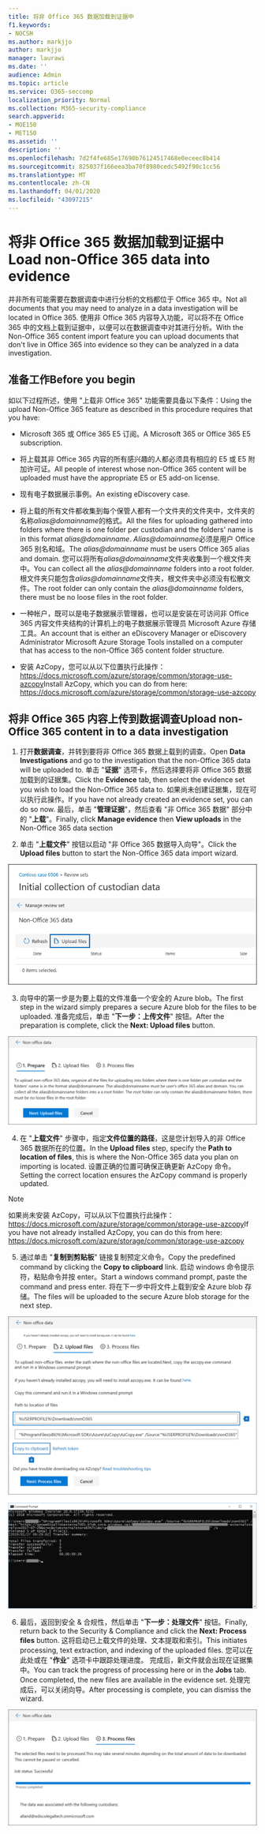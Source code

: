 ```yaml
---
title: 将非 Office 365 数据加载到证据中
f1.keywords:
- NOCSH
ms.author: markjjo
author: markjjo
manager: laurawi
ms.date: ''
audience: Admin
ms.topic: article
ms.service: O365-seccomp
localization_priority: Normal
ms.collection: M365-security-compliance
search.appverid:
- MOE150
- MET150
ms.assetid: ''
description: ''
ms.openlocfilehash: 7d2f4fe685e17690b76124517468e0eceec8b414
ms.sourcegitcommit: 825037f166eea3ba70f8980cedc5492f90c1cc56
ms.translationtype: MT
ms.contentlocale: zh-CN
ms.lasthandoff: 04/01/2020
ms.locfileid: "43097215"
---
```

# <a name="load-non-office-365-data-into-evidence"></a><span data-ttu-id="fa1b8-102">将非 Office 365 数据加载到证据中</span><span class="sxs-lookup"><span data-stu-id="fa1b8-102">Load non-Office 365 data into evidence</span></span>

<span data-ttu-id="fa1b8-103">并非所有可能需要在数据调查中进行分析的文档都位于 Office 365 中。</span><span class="sxs-lookup"><span data-stu-id="fa1b8-103">Not all documents that you may need to analyze in a data investigation will be located in Office 365.</span></span> <span data-ttu-id="fa1b8-104">使用非 Office 365 内容导入功能，可以将不在 Office 365 中的文档上载到证据中，以便可以在数据调查中对其进行分析。</span><span class="sxs-lookup"><span data-stu-id="fa1b8-104">With the Non-Office 365 content import feature you can upload documents that don't live in Office 365 into evidence so they can be analyzed in a data investigation.</span></span>

## <a name="before-you-begin"></a><span data-ttu-id="fa1b8-105">准备工作</span><span class="sxs-lookup"><span data-stu-id="fa1b8-105">Before you begin</span></span>

<span data-ttu-id="fa1b8-106">如以下过程所述，使用 "上载非 Office 365" 功能需要具备以下条件：</span><span class="sxs-lookup"><span data-stu-id="fa1b8-106">Using the upload Non-Office 365 feature as described in this procedure requires that you have:</span></span>

- <span data-ttu-id="fa1b8-107">Microsoft 365 或 Office 365 E5 订阅。</span><span class="sxs-lookup"><span data-stu-id="fa1b8-107">A Microsoft 365 or Office 365 E5 subscription.</span></span>

- <span data-ttu-id="fa1b8-108">将上载其非 Office 365 内容的所有感兴趣的人都必须具有相应的 E5 或 E5 附加许可证。</span><span class="sxs-lookup"><span data-stu-id="fa1b8-108">All people of interest whose non-Office 365 content will be uploaded must have the appropriate E5 or E5 add-on license.</span></span>

- <span data-ttu-id="fa1b8-109">现有电子数据展示事例。</span><span class="sxs-lookup"><span data-stu-id="fa1b8-109">An existing eDiscovery case.</span></span>

- <span data-ttu-id="fa1b8-110">将上载的所有文件都收集到每个保管人都有一个文件夹的文件夹中，文件夹的名称*alias@domainname*的格式。</span><span class="sxs-lookup"><span data-stu-id="fa1b8-110">All the files for uploading gathered into folders where there is one folder per custodian and the folders' name is in this format *alias@domainname*.</span></span> <span data-ttu-id="fa1b8-111">*Alias@domainname*必须是用户 Office 365 别名和域。</span><span class="sxs-lookup"><span data-stu-id="fa1b8-111">The *alias@domainname* must be users Office 365 alias and domain.</span></span> <span data-ttu-id="fa1b8-112">您可以将所有*alias@domainname*文件夹收集到一个根文件夹中。</span><span class="sxs-lookup"><span data-stu-id="fa1b8-112">You can collect all the *alias@domainname* folders into a root folder.</span></span> <span data-ttu-id="fa1b8-113">根文件夹只能包含*alias@domainname*文件夹，根文件夹中必须没有松散文件。</span><span class="sxs-lookup"><span data-stu-id="fa1b8-113">The root folder can only contain the *alias@domainname* folders, there must be no loose files in the root folder.</span></span>

- <span data-ttu-id="fa1b8-114">一种帐户，既可以是电子数据展示管理器，也可以是安装在可访问非 Office 365 内容文件夹结构的计算机上的电子数据展示管理员 Microsoft Azure 存储工具。</span><span class="sxs-lookup"><span data-stu-id="fa1b8-114">An account that is either an eDiscovery Manager or eDiscovery Administrator Microsoft Azure Storage Tools installed on a computer that has access to the non-Office 365 content folder structure.</span></span>

- <span data-ttu-id="fa1b8-115">安装 AzCopy，您可以从以下位置执行此操作：https://docs.microsoft.com/azure/storage/common/storage-use-azcopy</span><span class="sxs-lookup"><span data-stu-id="fa1b8-115">Install AzCopy, which you can do from here: https://docs.microsoft.com/azure/storage/common/storage-use-azcopy</span></span>

## <a name="upload-non-office-365-content-in-to-a-data-investigation"></a><span data-ttu-id="fa1b8-116">将非 Office 365 内容上传到数据调查</span><span class="sxs-lookup"><span data-stu-id="fa1b8-116">Upload non-Office 365 content in to a data investigation</span></span>

1. <span data-ttu-id="fa1b8-117">打开**数据调查**，并转到要将非 Office 365 数据上载到的调查。</span><span class="sxs-lookup"><span data-stu-id="fa1b8-117">Open **Data Investigations** and go to the investigation that the non-Office 365 data will be uploaded to.</span></span>  <span data-ttu-id="fa1b8-118">单击 "**证据**" 选项卡，然后选择要将非 Office 365 数据加载到的证据集。</span><span class="sxs-lookup"><span data-stu-id="fa1b8-118">Click the **Evidence** tab, then select the evidence set you wish to load the Non-Office 365 data to.</span></span>  <span data-ttu-id="fa1b8-119">如果尚未创建证据集，现在可以执行此操作。</span><span class="sxs-lookup"><span data-stu-id="fa1b8-119">If you have not already created an evidence set, you can do so now.</span></span>  <span data-ttu-id="fa1b8-120">最后，单击 "**管理证据**"，然后查看 "非 Office 365 数据" 部分中的 "**上载**"。</span><span class="sxs-lookup"><span data-stu-id="fa1b8-120">Finally, click **Manage evidence** then **View uploads** in the Non-Office 365 data section</span></span>

2. <span data-ttu-id="fa1b8-121">单击 "**上载文件**" 按钮以启动 "非 Office 365 数据导入向导"。</span><span class="sxs-lookup"><span data-stu-id="fa1b8-121">Click the **Upload files** button to start the Non-Office 365 data import wizard.</span></span>

![上传文件](../media/574f4059-4146-4058-9df3-ec97cf28d7c7.png)

3. <span data-ttu-id="fa1b8-123">向导中的第一步是为要上载的文件准备一个安全的 Azure blob。</span><span class="sxs-lookup"><span data-stu-id="fa1b8-123">The first step in the wizard simply prepares a secure Azure blob for the files to be uploaded.</span></span>  <span data-ttu-id="fa1b8-124">准备完成后，单击 "**下一步：上传文件**" 按钮。</span><span class="sxs-lookup"><span data-stu-id="fa1b8-124">After the preparation is complete, click the **Next: Upload files** button.</span></span>

![准备非 Office 365 数据导入](../media/0670a347-a578-454a-9b3d-e70ef47aec57.png)
 
4. <span data-ttu-id="fa1b8-126">在 "**上载文件**" 步骤中，指定**文件位置的路径**，这是您计划导入的非 Office 365 数据所在的位置。</span><span class="sxs-lookup"><span data-stu-id="fa1b8-126">In the **Upload files** step, specify the **Path to location of files**, this is where the Non-Office 365 data you plan on importing is located.</span></span>  <span data-ttu-id="fa1b8-127">设置正确的位置可确保正确更新 AzCopy 命令。</span><span class="sxs-lookup"><span data-stu-id="fa1b8-127">Setting the correct location ensures the AzCopy command is properly updated.</span></span>

> [!NOTE]
> <span data-ttu-id="fa1b8-128">如果尚未安装 AzCopy，可以从以下位置执行此操作：https://docs.microsoft.com/azure/storage/common/storage-use-azcopy</span><span class="sxs-lookup"><span data-stu-id="fa1b8-128">If you have not already installed AzCopy, you can do this from here: https://docs.microsoft.com/azure/storage/common/storage-use-azcopy</span></span>

5. <span data-ttu-id="fa1b8-129">通过单击 "**复制到剪贴板**" 链接复制预定义命令。</span><span class="sxs-lookup"><span data-stu-id="fa1b8-129">Copy the predefined command by clicking the **Copy to clipboard** link.</span></span> <span data-ttu-id="fa1b8-130">启动 windows 命令提示符，粘贴命令并按 enter。</span><span class="sxs-lookup"><span data-stu-id="fa1b8-130">Start a windows command prompt, paste the command and press enter.</span></span>  <span data-ttu-id="fa1b8-131">将在下一步中将文件上载到安全 Azure blob 存储。</span><span class="sxs-lookup"><span data-stu-id="fa1b8-131">The files will be uploaded to the secure Azure blob storage for the next step.</span></span>

![上载非 Office 365 数据导入的文件](../media/3ea53b5d-7f9b-4dfc-ba63-90a38c14d41a.png)

![使用 AzCopy 导入非 Office 365 数据](../media/504e2dbe-f36f-4f36-9b08-04aea85d8250.png)

6. <span data-ttu-id="fa1b8-134">最后，返回到安全 & 合规性，然后单击 "**下一步：处理文件**" 按钮。</span><span class="sxs-lookup"><span data-stu-id="fa1b8-134">Finally, return back to the Security & Compliance and click the **Next: Process files** button.</span></span>  <span data-ttu-id="fa1b8-135">这将启动已上载文件的处理、文本提取和索引。</span><span class="sxs-lookup"><span data-stu-id="fa1b8-135">This initiates processing, text extraction, and indexing of the uploaded files.</span></span>  <span data-ttu-id="fa1b8-136">您可以在此处或在 "**作业**" 选项卡中跟踪处理进度。 完成后，新文件就会出现在证据集中。</span><span class="sxs-lookup"><span data-stu-id="fa1b8-136">You can track the progress of processing here or in the **Jobs** tab.  Once completed, the new files are available in the evidence set.</span></span>  <span data-ttu-id="fa1b8-137">处理完成后，可以关闭向导。</span><span class="sxs-lookup"><span data-stu-id="fa1b8-137">After processing is complete, you can dismiss the wizard.</span></span>

![非 Office 365 导入过程文件](../media/218b1545-416a-4a9f-9b25-3b70e8508f67.png)


